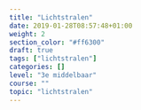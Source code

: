 ```yaml
---
title: "Lichtstralen"
date: 2019-01-28T08:57:48+01:00
weight: 2
section_color: "#ff6300"
draft: true
tags: ["lichtstralen"]
categories: []
level: "3e middelbaar"
course: ""
topic: "lichtstralen"
---
```

